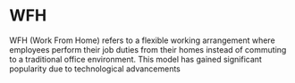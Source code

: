 # WFH
WFH (Work From Home) refers to a flexible working arrangement where employees perform their job duties from their homes instead of commuting to a traditional office environment. This model has gained significant popularity due to technological advancements
